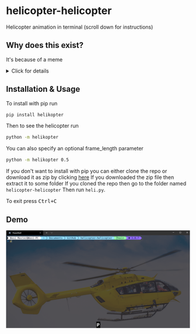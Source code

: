 # helicopter-helicopter

Helicopter animation in terminal (scroll down for instructions)

## Why does this exist?
It's because of a meme

<details close>
<summary>Click for details</summary>

See [this video](https://youtu.be/s8DiVcK26fg) or [this page](https://wiki.projecttopics.org/982409-what-is-helicopter-helicopter-meme-viral-tiktok-song-explore/index.html "Meme explanation") for a highly detailed explanation

### The origins
> The helicopter helicopter is a meme that got generated around November of this year.
> According to YouTube, the original video is about five seconds long. The video features a young Arab boy that has placed himself as a seat for the motorbike.
> His face is the headlight while his hands rest on the wheel of the Transformer-like vehicle.
> The serious expression on the boy’s face makes the video even more hilarious.
> The shot clip has managed to gather over 150,000 views in a few short days.
> On TikTok, the sound is famous as Helikopter by Fezlija.

### The creator
> The singer behind the Helikoppter helipkopter meme is none other then Fazlija. He is a 49 year old musician from Bosnia and herzegovinea.
> The singer released the song back in 2015. After a few creators used the tune for their background music, the sound started getting the recognition it deserves.
> It seems that the song has yet to have an English translation. According to Know your meme, the sone is about money and helicopter.
> The youtube videos have about 2 million views.

These memes usually have a music where a person with a arabic accent sings helikopter, helikopter\
There are three versions of this song: [#1](https://youtu.be/neDWGg2mGqo "1st Song"), [#2](https://youtu.be/neDWGg2mGqo?t=10 "2nd Song"), [#3](https://youtu.be/neDWGg2mGqo?t=33 "3rd Song")

</details>

## Installation & Usage

To install with pip run 
```sh
pip install helikopter
```
Then to see the helicopter run 
```sh
python -m helikopter
```
You can also specify an optional frame_length parameter
```sh
python -m helikopter 0.5
```

If you don't want to install with pip you can either clone the repo or download it as zip by clicking [here](https://github.com/wasi-master/helicopter-helicopter/archive/refs/heads/main.zip)
If you downloaded the zip file then extract it to some folder
If you cloned the repo then go to the folder named `helicopter-helicopter`
Then run `heli.py`.

To exit press <kbd>Ctrl+C</kbd>

## Demo

![helikopter-helikopter](helikopter-helikopter.gif)